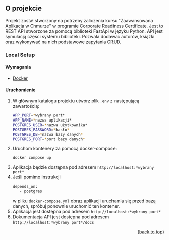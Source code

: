 
## O projekcie
Projekt został stworzony na potrzeby zaliczenia kursu "Zaawansowana Aplikacja w Chmurze" w programie Corporate Readiness
Certificate. Jest to REST API stworzone za pomocą biblioteki FastApi w języku Python. API jest symulacją części 
systemu biblioteki. Pozwala dodawać autorów, książki oraz wykonywać na nich podstawowe zapytania CRUD.


### Local Setup

#### Wymagania

* [Docker][Docker-url]

#### Uruchomienie 
1. W głównym katalogu projektu utwórz plik `.env` z następującą zawartością:
   ```sh
   APP_PORT=*wybrany port*
   APP_NAME=*nazwa aplikacji*
   POSTGRES_USER=*nazwa użytkownika*
   POSTGRES_PASSWORD=*hasło*
   POSTGRES_DB=*nazwa bazy danych*
   POSTGRES_PORT=*port bazy danych*
   ```
2. Uruchom kontenery za pomocą docker-compose:
   ```sh
   docker compose up
   ```
3. Aplikacja będzie dostępna pod adresem `http://localhost:*wybrany port*`
4. Jeśli pomimo instrukcji 
   ```sh
   depends_on:
      - postgres
   ```
    w pliku `docker-compose.yml` obraz aplikacji uruchamia się przed bazą danych, spróbuj ponownie uruchomić ten kontener.
5. Aplikacja jest dostępna pod adresem `http://localhost:*wybrany port*`
6. Dokumentacja API jest dostępna pod adresem `http://localhost:*wybrany port*/docs`

<p align="right">(<a href="#readme-top">back to top</a>)</p>


<!-- MARKDOWN LINKS & IMAGES -->
<!-- https://www.markdownguide.org/basic-syntax/#reference-style-links -->

[Docker-url]: https://www.docker.com/



